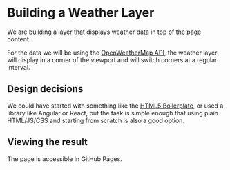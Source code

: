 # Building a Weather Layer

We are building a layer that displays weather data in top of the page content.

For the data we will be using the [OpenWeatherMap API][1], the weather layer
will display in a corner of the viewport and will switch corners at a regular
interval.

## Design decisions

We could have started with something like the [HTML5 Boilerplate][2], or used a
library like Angular or React, but the task is simple enough that using plain
HTML/JS/CSS and starting from scratch is also a good option.

## Viewing the result

The page is accessible in GitHub Pages.

[1]: https://api.openweathermap.org/data/2.5/weather
[2]: https://github.com/h5bp/html5-boilerplate
